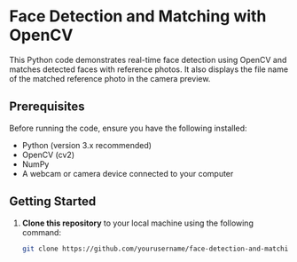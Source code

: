 # Face Detection and Matching with OpenCV

This Python code demonstrates real-time face detection using OpenCV and matches detected faces with reference photos. It also displays the file name of the matched reference photo in the camera preview.

## Prerequisites

Before running the code, ensure you have the following installed:

- Python (version 3.x recommended)
- OpenCV (cv2)
- NumPy
- A webcam or camera device connected to your computer

## Getting Started

1. **Clone this repository** to your local machine using the following command:

   ```bash
   git clone https://github.com/yourusername/face-detection-and-matching.git
